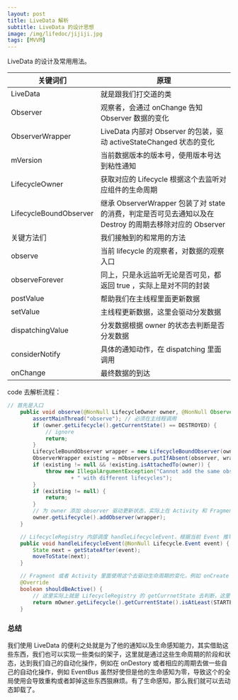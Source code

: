 ```yaml
---
layout: post
title: LiveData 解析
subtitle: LiveData 的设计思想
image: /img/lifedoc/jijiji.jpg
tags: [MVVM]
---
```


LiveData 的设计及常用用法。

| 关键词们 | 原理 |
|---|---|
| LiveData | 就是跟我们打交道的类 |
| Observer | 观察者，会通过 onChange 告知 Observer 数据的变化 |
| ObserverWrapper | LiveData 内部对 Observer 的包装，驱动 activeStateChanged 状态的变化 |
| mVersion | 当前数据版本的版本号，使用版本号达到粘性通知 |
| LifecycleOwner | 获取对应的 Lifecycle 根据这个去监听对应组件的生命周期 |
| LifecycleBoundObserver | 继承 ObserverWrapper 包装了对 state 的消费，判定是否可见去通知以及在 Destroy 的周期去移除对应的 Observer |
| 关键方法们 | 我们接触到的和常用的方法 |
| observe | 当前 lifecycle 的观察者，对数据的观察入口 |
| observeForever | 同上，只是永远监听无论是否可见，都返回 true ，实际上是对不同的封装 |
| postValue | 帮助我们在主线程里面更新数据 |
| setValue | 主线程更新数据，这里会驱动分发数据 |
| dispatchingValue | 分发数据根据 owner 的状态去判断是否分发数据 |
| considerNotify | 具体的通知动作，在 dispatching 里面调用 |
| onChange | 最终数据的到达 |

code 去解析流程：
```java
// 首先是入口
    public void observe(@NonNull LifecycleOwner owner, @NonNull Observer<? super T> observer) {
        assertMainThread("observe"); // 必须在主线程调用
        if (owner.getLifecycle().getCurrentState() == DESTROYED) {
            // ignore
            return;
        }
        LifecycleBoundObserver wrapper = new LifecycleBoundObserver(owner, observer);
        ObserverWrapper existing = mObservers.putIfAbsent(observer, wrapper);
        if (existing != null && !existing.isAttachedTo(owner)) {
            throw new IllegalArgumentException("Cannot add the same observer"
                    + " with different lifecycles");
        }
        if (existing != null) {
            return;
        }
        // 为 owner 添加 observer 驱动更新状态，实际上在 Activity 和 Fragment 里面是 LifecycleRegistry ，这里 Observer 会被包装为 ObserverWithState     
        owner.getLifecycle().addObserver(wrapper);
    }

    // LifecycleRegistry 内部调度 handleLifecycleEvent，根据当前 Event 推导下一个状态并且更新
    public void handleLifecycleEvent(@NonNull Lifecycle.Event event) {
        State next = getStateAfter(event);
        moveToState(next);
    }

    // Fragment 或者 Activity 里面使用这个去驱动生命周期的变化，例如 onCreate onResume 等等
    @Override
    boolean shouldBeActive() {
        // 这里实际上就是 LifecycleRegistry 的 getCurrnetState 去判断，这里的 State 是之前 Event 驱动的更新
        return mOwner.getLifecycle().getCurrentState().isAtLeast(STARTED);
    }

```

### 总结
我们使用 LiveData 的便利之处就是为了他的通知以及生命感知能力，其实借助这些东西，我们也可以实现一些类似的架子，这里就是通过这些生命周期的阶段和状态，达到我们自己的自动化操作，例如在 onDestory 或者相应的周期去做一些自己的自动化操作，例如 EventBus 虽然好使但是他的生命感知为零，导致这个的全局使用会导致重构或者卸掉这些东西狠麻烦。有了生命感知，那么我们就可以去动态卸载了。

